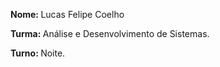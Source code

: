 <strong> Nome: </strong> Lucas Felipe Coelho <br>
      
<strong> Turma: </strong>  Análise e Desenvolvimento de Sistemas. <br>

<strong>Turno: </strong> Noite.
